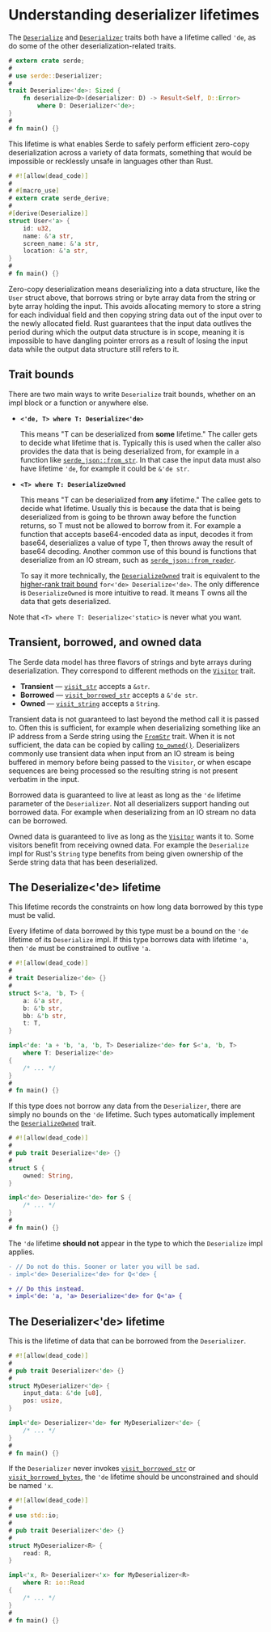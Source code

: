 # Understanding deserializer lifetimes

The [`Deserialize`] and [`Deserializer`] traits both have a lifetime called
`'de`, as do some of the other deserialization-related traits.

[`Deserialize`]: https://docs.serde.rs/serde/trait.Deserialize.html
[`Deserializer`]: https://docs.serde.rs/serde/trait.Deserializer.html

```rust
# extern crate serde;
#
# use serde::Deserializer;
#
trait Deserialize<'de>: Sized {
    fn deserialize<D>(deserializer: D) -> Result<Self, D::Error>
        where D: Deserializer<'de>;
}
#
# fn main() {}
```

This lifetime is what enables Serde to safely perform efficient zero-copy
deserialization across a variety of data formats, something that would be
impossible or recklessly unsafe in languages other than Rust.

```rust
# #![allow(dead_code)]
#
# #[macro_use]
# extern crate serde_derive;
#
#[derive(Deserialize)]
struct User<'a> {
    id: u32,
    name: &'a str,
    screen_name: &'a str,
    location: &'a str,
}
#
# fn main() {}
```

Zero-copy deserialization means deserializing into a data structure, like the
`User` struct above, that borrows string or byte array data from the string or
byte array holding the input. This avoids allocating memory to store a string
for each individual field and then copying string data out of the input over to
the newly allocated field. Rust guarantees that the input data outlives the
period during which the output data structure is in scope, meaning it is
impossible to have dangling pointer errors as a result of losing the input data
while the output data structure still refers to it.

## Trait bounds

There are two main ways to write `Deserialize` trait bounds, whether on an impl
block or a function or anywhere else.

- **`<'de, T> where T: Deserialize<'de>`**

    This means "T can be deserialized from **some** lifetime." The caller gets
    to decide what lifetime that is. Typically this is used when the caller also
    provides the data that is being deserialized from, for example in a function
    like [`serde_json::from_str`]. In that case the input data must also have
    lifetime `'de`, for example it could be `&'de str`.

- **`<T> where T: DeserializeOwned`**

    This means "T can be deserialized from **any** lifetime." The callee gets to
    decide what lifetime. Usually this is because the data that is being
    deserialized from is going to be thrown away before the function returns, so
    T must not be allowed to borrow from it. For example a function that accepts
    base64-encoded data as input, decodes it from base64, deserializes a value
    of type T, then throws away the result of base64 decoding. Another common
    use of this bound is functions that deserialize from an IO stream, such as
    [`serde_json::from_reader`].

    To say it more technically, the [`DeserializeOwned`] trait is equivalent to
    the [higher-rank trait bound] `for<'de> Deserialize<'de>`. The only
    difference is `DeserializeOwned` is more intuitive to read. It means T owns
    all the data that gets deserialized.

Note that `<T> where T: Deserialize<'static>` is never what you want.

[`serde_json::from_str`]: https://docs.serde.rs/serde_json/fn.from_str.html
[`serde_json::from_reader`]: https://docs.serde.rs/serde_json/fn.from_reader.html
[higher-rank trait bound]: https://doc.rust-lang.org/nomicon/hrtb.html

## Transient, borrowed, and owned data

The Serde data model has three flavors of strings and byte arrays during
deserialization. They correspond to different methods on the [`Visitor`] trait.

[`Visitor`]: https://docs.serde.rs/serde/de/trait.Visitor.html

- **Transient** — [`visit_str`] accepts a `&str`.
- **Borrowed** — [`visit_borrowed_str`] accepts a `&'de str`.
- **Owned** — [`visit_string`] accepts a `String`.

[`visit_str`]: https://docs.serde.rs/serde/de/trait.Visitor.html#method.visit_str
[`visit_borrowed_str`]: https://docs.serde.rs/serde/de/trait.Visitor.html#method.visit_borrowed_str
[`visit_string`]: https://docs.serde.rs/serde/de/trait.Visitor.html#method.visit_string

Transient data is not guaranteed to last beyond the method call it is passed to.
Often this is sufficient, for example when deserializing something like an IP
address from a Serde string using the [`FromStr`] trait. When it is not
sufficient, the data can be copied by calling [`to_owned()`]. Deserializers
commonly use transient data when input from an IO stream is being buffered in
memory before being passed to the `Visitor`, or when escape sequences are being
processed so the resulting string is not present verbatim in the input.

[`FromStr`]: https://doc.rust-lang.org/std/str/trait.FromStr.html
[`to_owned()`]: https://doc.rust-lang.org/std/borrow/trait.ToOwned.html

Borrowed data is guaranteed to live at least as long as the `'de` lifetime
parameter of the `Deserializer`. Not all deserializers support handing out
borrowed data. For example when deserializing from an IO stream no data can be
borrowed.

Owned data is guaranteed to live as long as the [`Visitor`] wants it to. Some
visitors benefit from receiving owned data. For example the `Deserialize` impl
for Rust's `String` type benefits from being given ownership of the Serde string
data that has been deserialized.

## The Deserialize&lt;'de&gt; lifetime

This lifetime records the constraints on how long data borrowed by this type
must be valid.

Every lifetime of data borrowed by this type must be a bound on the `'de`
lifetime of its `Deserialize` impl. If this type borrows data with lifetime
`'a`, then `'de` must be constrained to outlive `'a`.

```rust
# #![allow(dead_code)]
#
# trait Deserialize<'de> {}
#
struct S<'a, 'b, T> {
    a: &'a str,
    b: &'b str,
    bb: &'b str,
    t: T,
}

impl<'de: 'a + 'b, 'a, 'b, T> Deserialize<'de> for S<'a, 'b, T>
    where T: Deserialize<'de>
{
    /* ... */
}
#
# fn main() {}
```

If this type does not borrow any data from the `Deserializer`, there are simply
no bounds on the `'de` lifetime. Such types automatically implement the
[`DeserializeOwned`] trait.

[`DeserializeOwned`]: https://docs.serde.rs/serde/de/trait.DeserializeOwned.html

```rust
# #![allow(dead_code)]
#
# pub trait Deserialize<'de> {}
#
struct S {
    owned: String,
}

impl<'de> Deserialize<'de> for S {
    /* ... */
}
#
# fn main() {}
```

The `'de` lifetime **should not** appear in the type to which the `Deserialize`
impl applies.

```diff
- // Do not do this. Sooner or later you will be sad.
- impl<'de> Deserialize<'de> for Q<'de> {

+ // Do this instead.
+ impl<'de: 'a, 'a> Deserialize<'de> for Q<'a> {
```

## The Deserializer&lt;'de&gt; lifetime

This is the lifetime of data that can be borrowed from the `Deserializer`.

```rust
# #![allow(dead_code)]
#
# pub trait Deserializer<'de> {}
#
struct MyDeserializer<'de> {
    input_data: &'de [u8],
    pos: usize,
}

impl<'de> Deserializer<'de> for MyDeserializer<'de> {
    /* ... */
}
#
# fn main() {}
```

If the `Deserializer` never invokes [`visit_borrowed_str`] or
[`visit_borrowed_bytes`], the `'de` lifetime should be unconstrained and should
be named `'x`.

[`visit_borrowed_str`]: https://docs.serde.rs/serde/de/trait.Visitor.html#method.visit_borrowed_str
[`visit_borrowed_bytes`]: https://docs.serde.rs/serde/de/trait.Visitor.html#method.visit_borrowed_bytes

```rust
# #![allow(dead_code)]
#
# use std::io;
#
# pub trait Deserializer<'de> {}
#
struct MyDeserializer<R> {
    read: R,
}

impl<'x, R> Deserializer<'x> for MyDeserializer<R>
    where R: io::Read
{
    /* ... */
}
#
# fn main() {}
```
